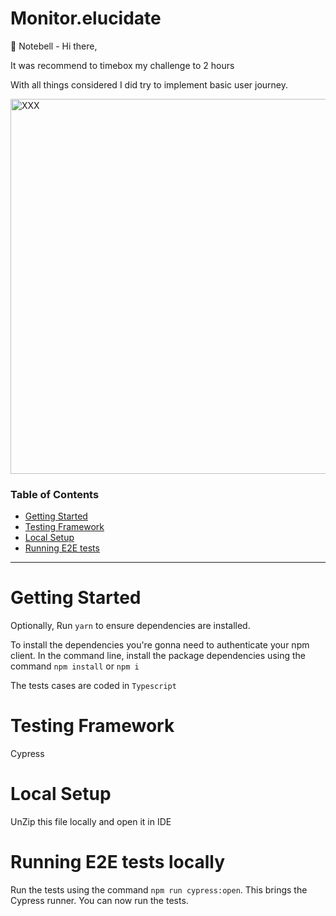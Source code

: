 
# Monitor.elucidate

🔔 Notebell - Hi there,

It was recommend to timebox my challenge to 2 hours 

With all things considered I did try to implement basic user journey. 

<img width="600" alt="XXX" src="https://www.monkeyuser.com/assets/images/2022/248-unit-tests.png" class="center">

### Table of Contents

- [Getting Started](#getting-started)
- [Testing Framework](#testing-framework)
- [Local Setup](#local-setup)
- [Running E2E tests](#running-e2e-tests-locally)

---

# Getting Started
Optionally, Run `yarn` to ensure dependencies are installed.

To install the dependencies you're gonna need to authenticate your npm client.
In the command line, install the package dependencies using the command `npm install` or `npm i`

The tests cases are coded in `Typescript`

# Testing Framework 
Cypress

# Local Setup
UnZip this file locally and open it in IDE

# Running E2E tests locally

Run the tests using the command `npm run cypress:open`. This brings the Cypress runner. You can now run the tests.



